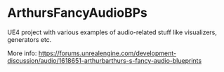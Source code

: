 # ArthursFancyAudioBPs
UE4 project with various examples of audio-related stuff like visualizers, generators etc.


More info: https://forums.unrealengine.com/development-discussion/audio/1618651-arthurbarthurs-s-fancy-audio-blueprints
